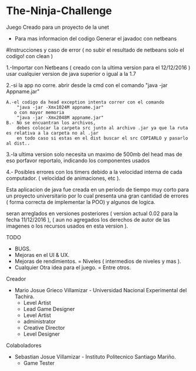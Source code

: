 # The-Ninja-Challenge
Juego Creado para un proyecto de la unet 
- Para mas informacion del codigo Generar el javadoc con netbeans

#Instrucciones y caso de error ( no subir el resultado de netbeans solo el codigo! con clean )

1.-Importar con Netbeans ( creado con la ultima version para el 12/12/2016 ) usar cualquier version de java superior o igual a la 1.7


2.-si la app no corre. abrir desde la cmd con el comando "java -jar Appname.jar"
	
	A.-el codigo da head exception intenta correr con el comando 
		"java -jar -Xmx1024M appname.jar"
	   o con mayor memoria 
		"java -jar -Xmx2048M appname.jar"
	B.- No se encuantran los archivos,
		debes colocar la carpeta src junto al archivo .jar ya que la ruta es relativa a la carpeta no al .jar
		en todo caso si estas en el dist buscar el src COPIARLO y pasarlo al dist..

3.-la ultima version solo necesita un maximo de 500mb del head mas de eso porfavor reportalo, indicando los componentes usados

4.- Posibles errores con los timers debido a la velocidad interna de cada computador. ( velocidad de animaciones, etc ).





Esta aplicacion de java fue creada en un periodo de tiempo muy corto
para un proyecto universitario por lo cual presenta una gran cantidad de errores ( forma correcta de implementar la POO)
y algunos de logica.

seran arreglados en versiones posteriores ( version actual 0.02 para la fecha 11/12/2016 ),
( aun no agregados los derechos de autor de las imagenes o los recursos usados en esta version ).

TODO
 - BUGS.
 - Mejoras en el UI & UX.
 - Mejoras de rendimientos.
 = Niveles ( intermedios de niveles y mas ). 
 - Cualquier Otra idea para el juego.
 = Entre otros.

Creador

 - Mario Josue Grieco Villamizar - Universidad Nacional Experimental del Tachira. 
	- Level Artist
	- Lead Game Designer
	- Level Artist
	- administrator
	- Creative Director
 	- Level Designer

Colaboladores

 - Sebastian Josue Villamizar  - Instituto Politecnico Santiago Mariño.
	- Game Tester 
